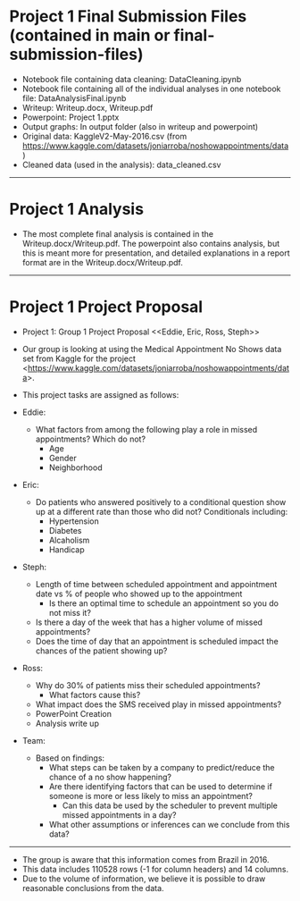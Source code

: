 # Project 1 Final Submission Files  (contained in main or final-submission-files)

- Notebook file containing data cleaning: DataCleaning.ipynb
- Notebook file containing all of the individual analyses in one notebook file: DataAnalysisFinal.ipynb
- Writeup: Writeup.docx, Writeup.pdf
- Powerpoint: Project 1.pptx
- Output graphs: In output folder (also in writeup and powerpoint)
- Original data: KaggleV2-May-2016.csv (from https://www.kaggle.com/datasets/joniarroba/noshowappointments/data)
- Cleaned data (used in the analysis): data_cleaned.csv

----

# Project 1 Analysis

- The most complete final analysis is contained in the Writeup.docx/Writeup.pdf. The powerpoint also contains analysis, but this is meant more for presentation, and detailed explanations in a report format are in the Writeup.docx/Writeup.pdf.
  
----

# Project 1 Project Proposal

- Project 1: Group 1 Project Proposal <<Eddie, Eric, Ross, Steph>>

- Our group is looking at using the Medical Appointment No Shows data set from Kaggle for the project <<https://www.kaggle.com/datasets/joniarroba/noshowappointments/data>>. 

- This project tasks are assigned as follows: 

- Eddie:
  - What factors from among the following play a role in missed appointments? Which do not?  
    - Age
    - Gender
    - Neighborhood 

- Eric: 
  - Do patients who answered positively to a conditional question show up at a different rate than those who did not? Conditionals including:
    - Hypertension
    - Diabetes
    - Alcaholism
    - Handicap
  
- Steph:   
  - Length of time between scheduled appointment and appointment date vs % of people who showed up to the appointment
    - Is there an optimal time to schedule an appointment so you do not miss it?
  - Is there a day of the week that has a higher volume of missed appointments?
  - Does the time of day that an appointment is scheduled impact the chances of the patient showing up?

- Ross: 
  - Why do 30% of patients miss their scheduled appointments? 
    - What factors cause this?
  - What impact does the SMS received play in missed appointments?
  - PowerPoint Creation 
  - Analysis write up 

- Team: 
  - Based on findings:
    - What steps can be taken by a company to predict/reduce the chance of a no show happening?
    - Are there identifying factors that can be used to determine if someone is more or less likely to miss an appointment?
      - Can this data be used by the scheduler to prevent multiple missed appointments in a day?
    - What other assumptions or inferences can we conclude from this data?

***
- The group is aware that this information comes from Brazil in 2016.
- This data includes 110528 rows (-1 for column headers) and 14 columns.
- Due to the volume of information, we believe it is possible to draw reasonable conclusions from the data. 
